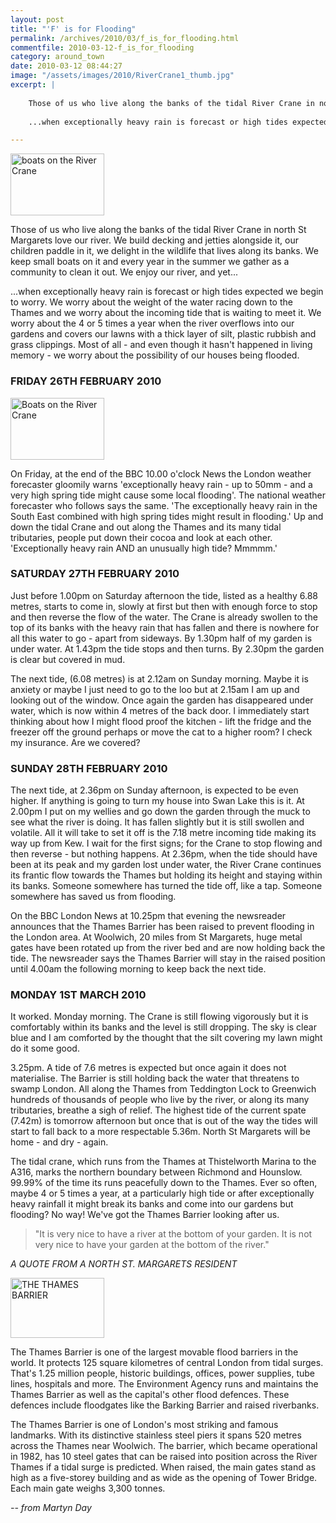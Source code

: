 ```yaml
---
layout: post
title: "'F' is for Flooding"
permalink: /archives/2010/03/f_is_for_flooding.html
commentfile: 2010-03-12-f_is_for_flooding
category: around_town
date: 2010-03-12 08:44:27
image: "/assets/images/2010/RiverCrane1_thumb.jpg"
excerpt: |
    
    Those of us who live along the banks of the tidal River Crane in north St Margarets love our river. We build decking and jetties alongside it, our children paddle in it, we delight in the wildlife that lives along its banks. We keep small boats on it and every year in the summer we gather as a community to clean it out. We enjoy our river, and yet...
    
    ...when exceptionally heavy rain is forecast or high tides expected we begin to worry. We worry about the weight of the water racing down to the Thames and we worry about the incoming tide that is waiting to meet it. We worry about the 4 or 5 times a year when the river overflows into our gardens and covers our lawns with a thick layer of silt, plastic rubbish and grass clippings. Most of all - and even though it hasn't happened in living memory - we worry about the possibility of our houses being flooded.

---
```


<a href="/assets/images/2010/RiverCrane1.jpg" title="See larger version of - River Crane"><img src="/assets/images/2010/RiverCrane1_thumb.jpg" width="150" height="99" alt="boats on the River Crane" class="photo right" /></a>

Those of us who live along the banks of the tidal River Crane in north St Margarets love our river. We build decking and jetties alongside it, our children paddle in it, we delight in the wildlife that lives along its banks. We keep small boats on it and every year in the summer we gather as a community to clean it out. We enjoy our river, and yet...

...when exceptionally heavy rain is forecast or high tides expected we begin to worry. We worry about the weight of the water racing down to the Thames and we worry about the incoming tide that is waiting to meet it. We worry about the 4 or 5 times a year when the river overflows into our gardens and covers our lawns with a thick layer of silt, plastic rubbish and grass clippings. Most of all - and even though it hasn't happened in living memory - we worry about the possibility of our houses being flooded.

### FRIDAY 26TH FEBRUARY 2010

<a href="/assets/images/2010/RiverCrane2.jpg" title="See larger version of - Boats on the River Crane"><img src="/assets/images/2010/RiverCrane2_thumb.jpg" width="150" height="99" alt="Boats on the River Crane" class="photo right" /></a>

On Friday, at the end of the BBC 10.00 o'clock News the London weather forecaster gloomily warns 'exceptionally heavy rain - up to 50mm - and a very high spring tide might cause some local flooding'. The national weather forecaster who follows says the same. 'The exceptionally heavy rain in the South East combined with high spring tides might result in flooding.' Up and down the tidal Crane and out along the Thames and its many tidal tributaries, people put down their cocoa and look at each other. 'Exceptionally heavy rain AND an unusually high tide? Mmmmm.'

### SATURDAY 27TH FEBRUARY 2010

Just before 1.00pm on Saturday afternoon the tide, listed as a healthy 6.88 metres, starts to come in, slowly at first but then with enough force to stop and then reverse the flow of the water. The Crane is already swollen to the top of its banks with the heavy rain that has fallen and there is nowhere for all this water to go - apart from sideways. By 1.30pm half of my garden is under water. At 1.43pm the tide stops and then turns. By 2.30pm the garden is clear but covered in mud.

The next tide, (6.08 metres) is at 2.12am on Sunday morning. Maybe it is anxiety or maybe I just need to go to the loo but at 2.15am I am up and looking out of the window. Once again the garden has disappeared under water, which is now within 4 metres of the back door. I immediately start thinking about how I might flood proof the kitchen - lift the fridge and the freezer off the ground perhaps or move the cat to a higher room? I check my insurance. Are we covered?

### SUNDAY 28TH FEBRUARY 2010

The next tide, at 2.36pm on Sunday afternoon, is expected to be even higher. If anything is going to turn my house into Swan Lake this is it. At 2.00pm I put on my wellies and go down the garden through the muck to see what the river is doing. It has fallen slightly but it is still swollen and volatile. All it will take to set it off is the 7.18 metre incoming tide making its way up from Kew. I wait for the first signs; for the Crane to stop flowing and then reverse - but nothing happens. At 2.36pm, when the tide should have been at its peak and my garden lost under water, the River Crane continues its frantic flow towards the Thames but holding its height and staying within its banks. Someone somewhere has turned the tide off, like a tap. Someone somewhere has saved us from flooding.

On the BBC London News at 10.25pm that evening the newsreader announces that the Thames Barrier has been raised to prevent flooding in the London area. At Woolwich, 20 miles from St Margarets, huge metal gates have been rotated up from the river bed and are now holding back the tide. The newsreader says the Thames Barrier will stay in the raised position until 4.00am the following morning to keep back the next tide.

### MONDAY 1ST MARCH 2010

It worked. Monday morning. The Crane is still flowing vigorously but it is comfortably within its banks and the level is still dropping. The sky is clear blue and I am comforted by the thought that the silt covering my lawn might do it some good.

3.25pm. A tide of 7.6 metres is expected but once again it does not materialise. The Barrier is still holding back the water that threatens to swamp London. All along the Thames from Teddington Lock to Greenwich hundreds of thousands of people who live by the river, or along its many tributaries, breathe a sigh of relief. The highest tide of the current spate (7.42m) is tomorrow afternoon but once that is out of the way the tides will start to fall back to a more respectable 5.36m. North St Margarets will be home - and dry - again.

The tidal crane, which runs from the Thames at Thistelworth Marina to the A316, marks the northern boundary between Richmond and Hounslow. 99.99% of the time its runs peacefully down to the Thames. Ever so often, maybe 4 or 5 times a year, at a particularly high tide or after exceptionally heavy rainfall it might break its banks and come into our gardens but flooding? No way! We've got the Thames Barrier looking after us.

> "It is very nice to have a river at the bottom of your garden.
>  It is not very nice to have your garden at the bottom of the river."
> 
 <cite>A QUOTE FROM A NORTH ST. MARGARETS RESIDENT</cite>

<div markdown="1" class="box">
<a href="/assets/images/2010/RiverCrane3.png" title="See larger version of - THE THAMES BARRIER"><img src="/assets/images/2010/RiverCrane3_thumb.png" width="150" height="96" alt="THE THAMES BARRIER" class="photo left" /></a>

The Thames Barrier is one of the largest movable flood barriers in the world. It protects 125 square kilometres of central London from tidal surges. That's 1.25 million people, historic buildings, offices, power supplies, tube lines, hospitals and more. The Environment Agency runs and maintains the Thames Barrier as well as the capital's other flood defences. These defences include floodgates like the Barking Barrier and raised riverbanks.

The Thames Barrier is one of London's most striking and famous landmarks. With its distinctive stainless steel piers it spans 520 metres across the Thames near Woolwich. The barrier, which became operational in 1982, has 10 steel gates that can be raised into position across the River Thames if a tidal surge is predicted. When raised, the main gates stand as high as a five-storey building and as wide as the opening of Tower Bridge. Each main gate weighs 3,300 tonnes.

</div>
<cite>-- from Martyn Day</cite>
